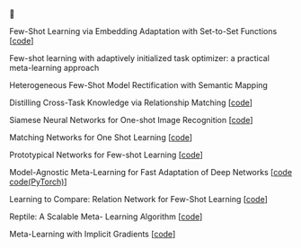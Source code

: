 :rocket:

Few-Shot Learning via Embedding Adaptation with Set-to-Set Functions [[code](https://github.com/Sha-Lab/FEAT)]

Few-shot learning with adaptively initialized task optimizer: a practical meta-learning approach

Heterogeneous Few-Shot Model Rectification with Semantic Mapping

Distilling Cross-Task Knowledge via Relationship Matching [[code](https://github.com/njulus/ReFilled)]

Siamese Neural Networks for One-shot Image Recognition [[code](https://github.com/tensorfreitas/Siamese-Networks-for-One-Shot-Learning)]

Matching Networks for One Shot Learning [[code](https://github.com/oscarknagg/few-shot)]

Prototypical Networks for Few-shot Learning [[code](https://github.com/jakesnell/prototypical-networks)]

Model-Agnostic Meta-Learning for Fast Adaptation of Deep Networks [[code](https://github.com/cbfinn/maml) [code(PyTorch)](https://github.com/dragen1860/MAML-Pytorch)]

Learning to Compare: Relation Network for Few-Shot Learning [[code](https://github.com/floodsung/LearningToCompare_FSL)]

Reptile: A Scalable Meta- Learning Algorithm [[code](https://github.com/openai/supervised-reptile)]

Meta-Learning with Implicit Gradients [[code](https://github.com/spiglerg/pyMeta)]

